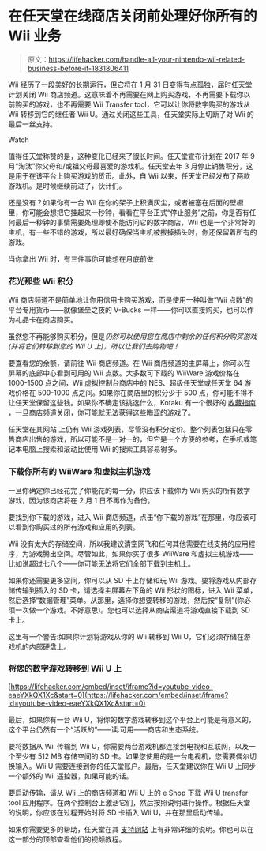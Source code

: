 # 在任天堂在线商店关闭前处理好你所有的 Wii 业务

> 原文：<https://lifehacker.com/handle-all-your-nintendo-wii-related-business-before-it-1831806411>

Wii 经历了一段美好的长期运行，但它将在 1 月 31 日变得有点孤独，届时任天堂计划关闭 Wii 商店频道。这意味着不再需要在网上购买游戏，不再需要下载你以前购买的游戏，也不再需要 Wii Transfer tool，它可以让你将数字购买的游戏从 Wii 转移到它的继任者 Wii U。通过关闭这些工具，任天堂实际上切断了对 Wii 的最后一丝支持。

Watch

值得任天堂称赞的是，这种变化已经来了很长时间。任天堂宣布计划在 2017 年 9 月“淘汰”你父母和/或祖父母最喜爱的游戏机。任天堂去年 3 月停止销售积分，这是用于在该平台上购买游戏的货币。此外，自 Wii 以来，任天堂已经发布了两款游戏机。是时候继续前进了，伙计们。

还是没有？如果你有一台 Wii 在你的架子上积满灰尘，或者被塞在后面的壁橱里，你可能会想把它挂起来一秒钟，看看在平台正式“停止服务”之前，你是否有任何最后一秒钟的事情需要处理即使不能访问它的数字商店，Wii 也是一个非常好的主机，有一些不错的游戏，所以最好确保当主机被拔掉插头时，你还保留着所有的游戏。

当你拿出 Wii 时，有三件事你可能想在月底前做

### 花光那些 Wii 积分

Wii 商店频道不是简单地让你用信用卡购买游戏，而是使用一种叫做“Wii 点数”的平台专用货币——就像堡垒之夜的 V-Bucks 一样——你可以直接购买，也可以作为礼品卡在商店购买。

虽然您不再能够购买积分，但是*仍然可以使用您在商店中剩余的任何积分购买游戏(并将它们转移到您的 Wii U 上)，所以让我们去购物吧！* 

要查看您的余额，请前往 Wii 商店频道。在 Wii 商店频道的主屏幕上，你可以在屏幕的底部中心看到可用的 Wii 点数。大多数可下载的 WiiWare 游戏价格在 1000-1500 点之间，Wii 虚拟控制台商店中的 NES、超级任天堂或任天堂 64 游戏价格在 500-1000 点之间。如果你在商店里的积分少于 500 点，你可能不得不让任天堂保留这些钱。如果你不确定该挑选什么，Kotaku 有一个很好的 [收藏指南](https://kotaku.com/the-best-wiiware-games-to-buy-before-they-all-disappear-1820808421#_ga=2.124586314.1904582671.1547644129-2127637903.1532515930) ，一旦商店频道关闭，你可能就无法获得这些晦涩的游戏了。

任天堂在其网站 上仍有 Wii 游戏列表，尽管没有积分定价。整个列表包括只在零售商店出售的游戏，所以可能不是一对一的，但它是一个方便的参考，在手机或笔记本电脑上搜索和滚动比使用 Wii 的搜索工具容易得多。

### 下载你所有的 WiiWare 和虚拟主机游戏

一旦你确定你已经花完了你能花的每一分，你应该下载你为 Wii 购买的所有数字游戏，因为该商店将在 2 月 1 日不再作为备份。

要找到你下载的游戏，进入 Wii 商店频道，点击“你下载的游戏”在那里，你应该可以看到你购买过的所有游戏和应用的列表。

Wii 没有太大的存储空间，所以我建议清空网飞和任何其他需要在线支持的应用程序，为游戏腾出空间。尽管如此，如果你买了很多 WiiWare 和虚拟主机游戏——比如说超过七八个——你可能无法将它们全部下载到主机上。

如果你还需要更多空间，你可以从 SD 卡上存储和玩 Wii 游戏。要将游戏从内部存储传输到插入的 SD 卡，请选择主屏幕左下角的 Wii 形状的图标，进入 Wii 菜单，然后选择“数据管理”菜单。从那里，选择你想要转移的游戏，然后按“复制”(你必须一次做一个游戏。不好意思)。您也可以选择从商店渠道将游戏直接下载到 SD 卡上。

这里有一个警告:如果你计划将游戏从你的 Wii 转移到 Wii U，它们必须存储在游戏机的内部硬盘上。

### 将您的数字游戏转移到 Wii U 上

 [https://lifehacker.com/embed/inset/iframe?id=youtube-video-eaeYXkQX1Xc&start=0](https://lifehacker.com/embed/inset/iframe?id=youtube-video-eaeYXkQX1Xc&start=0) 

最后，如果你有一台 Wii U，将你的数字游戏转移到这个平台上可能是有意义的，这个平台仍然有一个“活跃的”——读:可用——商店和生态系统。

要将数据从 Wii 传输到 Wii U，你需要两台游戏机都连接到电视和互联网，以及一个至少有 512 MB 存储空间的 SD 卡。如果您使用的是一台电视机，您需要偶尔切换输入。Wii U 需要连接到你的任天堂账户。最后，任天堂建议你在 Wii U 上同步一个额外的 Wii 遥控器，如果可能的话。

要启动传输，请从 Wii 上的商店频道和 Wii U 上的 e Shop 下载 Wii U transfer tool 应用程序。在两个控制台上激活它们，然后按照说明进行操作。根据任天堂的说明，你应该在过程开始时将 SD 卡插入 Wii U，并在那里启动传输。

如果你需要更多的帮助，任天堂在其 [支持网站](https://en-americas-support.nintendo.com/app/answers/detail/a_id/1124/p/604) 上有非常详细的说明。你也可以在这一部分的顶部查看他们的视频教程。